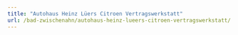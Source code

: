 ```yaml
---
title: "Autohaus Heinz Lüers Citroen Vertragswerkstatt"
url: /bad-zwischenahn/autohaus-heinz-lueers-citroen-vertragswerkstatt/
---
```

